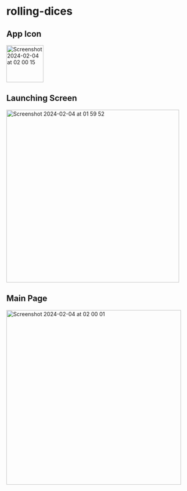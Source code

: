 # rolling-dices

## App Icon
<img width="97" alt="Screenshot 2024-02-04 at 02 00 15" src="https://github.com/patriNicole/rolling-dices/assets/78255281/65886b69-3d47-48e3-bdbd-0f7536cc085f">

## Launching Screen
<img width="452" alt="Screenshot 2024-02-04 at 01 59 52" src="https://github.com/patriNicole/rolling-dices/assets/78255281/e1d68f99-6993-4c53-8dc2-b45a44d509e9">

## Main Page
<img width="457" alt="Screenshot 2024-02-04 at 02 00 01" src="https://github.com/patriNicole/rolling-dices/assets/78255281/4564d531-0ff2-461e-a1c2-7677cd47c69f">


